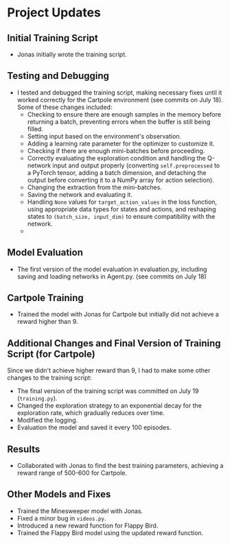# Project Updates

## Initial Training Script

- Jonas initially wrote the training script.

## Testing and Debugging

- I tested and debugged the training script, making necessary fixes until it worked correctly for the Cartpole environment (see commits on July 18). Some of these changes included:
  - Checking to ensure there are enough samples in the memory before returning a batch, preventing errors when the buffer is still being filled.
  - Setting input based on the environment's observation.
  - Adding a learning rate parameter for the optimizer to customize it.
  - Checking if there are enough mini-batches before proceeding.
  - Correctly evaluating the exploration condition and handling the Q-network input and output properly (converting `self.preprocessed` to a PyTorch tensor, adding a batch dimension, and detaching the output before converting it to a NumPy array for action selection).
  - Changing the extraction from the mini-batches.
  - Saving the network and evaluating it.
  - Handling `None` values for `target_action_values` in the loss function, using appropriate data types for states and actions, and reshaping states to `(batch_size, input_dim)` to ensure compatibility with the network.
  - 
## Model Evaluation

- The first version of the model evaluation in evaluation.py, including saving and loading networks in Agent.py. (see commits on July 18)
  
## Cartpole Training

- Trained the model with Jonas for Cartpole but initially did not achieve a reward higher than 9.
  
## Additional Changes and Final Version of Training Script (for Cartpole)

Since we didn't achieve higher reward than 9, I had to make some other changes to the training script:
  - The final version of the training script was committed on July 19 (`training.py`).
  - Changed the exploration strategy to an exponential decay for the exploration rate, which gradually reduces over time.
  - Modified the logging.
  - Evaluation the model and saved it every 100 episodes.

## Results

- Collaborated with Jonas to find the best training parameters, achieving a reward range of 500-600 for Cartpole.

## Other Models and Fixes

- Trained the Minesweeper model with Jonas.
- Fixed a minor bug in `videos.py`.
- Introduced a new reward function for Flappy Bird.
- Trained the Flappy Bird model using the updated reward function.
